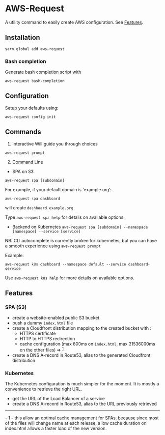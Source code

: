 # AWS-Request

A utility command to easily create AWS configuration. See [Features](#features).

## Installation

`yarn global add aws-request`

### Bash completion

Generate bash completion script with

`aws-request bash-completion`

## Configuration

Setup your defaults using:

`aws-request config init`

## Commands

1. Interactive
   Will guide you through choices

`aws-request prompt`

2. Command Line

- SPA on S3

`aws-request spa [subdomain]`

For example, if your default domain is 'example.org':

`aws-request spa dashboard`

will create `dashboard.example.org`

Type `aws-request spa help` for details on available options.

- Backend on Kubernetes
  `aws-request spa [subdomain] --namespace [namespace] --service [service]`

NB: CLI autocomplete is currently broken for kubernetes, but you can have a smooth experience using `aws-request prompt`

Example:

`aws-request k8s dashboard --namespace default --service dashboard-service`

Use `aws-request k8s help` for more details on available options.

## Features
### SPA (S3)
- create a website-enabled public S3 bucket 
- push a dummy `index.html` file
- create a Cloudfront distribution mapping to the created bucket with :
   - HTTPS certificate 
   - HTTP to HTTPS redirection
   - cache configuration (max 600ms on `index.html`, max 31536000ms on the other files) => <sup>[1](#myfootnote1)</sup>
- create a DNS A-record in Route53, alias to the generated Cloudfront distribution

### Kubernetes
The Kubernetes configuration is much simpler for the moment. It is mostly a convenience to retrieve the right URL. 
- get the URL of the Load Balancer of a service
- create a DNS A-record in Route53, alias to the  URL previously retrieved


<hr/>
- <a name="myfootnote1">1</a> - this allow an optimal cache management for SPAs, because since most of the files will change name at each release, a low cache duration on index.html allows a faster load of the new version.
